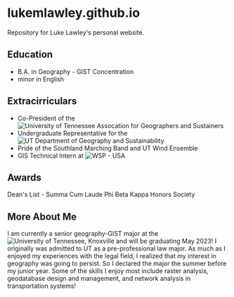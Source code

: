 # lukemlawley.github.io
Repository for Luke Lawley's personal website.

## Education
- B.A. in Geography - GIST Concentration
- minor in English 

## Extracirriculars
- Co-President of the ![University of Tennessee Assocation for Geographers and Sustainers](https://www.instagram.com/utagsutk/?hl=en)
- Undergraduate Representative for the ![UT Department of Geography and Sustainability](https://geography.utk.edu/)
- Pride of the Southland Marching Band and UT Wind Ensemble
- GIS Technical Intern at ![WSP - USA](https://www.wsp.com/en-us/campaigns/we-are-wsp-usa)

## Awards
Dean's List - Summa Cum Laude
Phi Beta Kappa Honors Society

## More About Me
I am currently a senior geography-GIST major at the ![University of Tennessee, Knoxville](https://www.utk.edu/) and will be graduating May 2023! I originally 
was admitted to UT as a pre-professional law major. As much as I enjoyed my experiences with the legal field, I realized that my interest in geography was going to 
persist. So I declared the major the summer before my junior year. Some of the skills I enjoy most include raster analysis, geodatabase design and management, and
network analysis in transportation systems!
